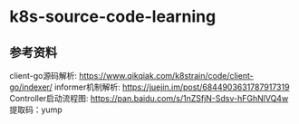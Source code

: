 # k8s-source-code-learning
## 参考资料

client-go源码解析: https://www.qikqiak.com/k8strain/code/client-go/indexer/
informer机制解析: https://juejin.im/post/6844903631787917319
Controller启动流程图: https://pan.baidu.com/s/1nZSfjN-Sdsv-hFGhNlVQ4w   提取码：yump
